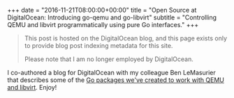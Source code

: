 +++
date = "2016-11-21T08:00:00+00:00"
title = "Open Source at DigitalOcean: Introducing go-qemu and go-libvirt"
subtitle = "Controlling QEMU and libvirt programmatically using pure Go interfaces."
+++

> This post is hosted on the DigitalOcean blog, and this page exists only to
> provide blog post indexing metadata for this site.
>
> Please note that I am no longer employed by DigitalOcean.

I co-authored a blog for DigitalOcean with my colleague Ben LeMasurier that
describes some of the [Go packages we've created to work with QEMU and libvirt](https://blog.digitalocean.com/introducing-go-qemu-and-go-libvirt/).
Enjoy!

